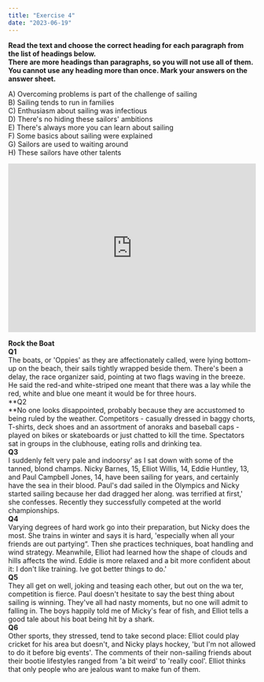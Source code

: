 ```yaml
---
title: "Exercise 4"
date: "2023-06-19"
---
```


**Read the text and choose the correct heading for each paragraph from the list of headings below.  
There are more headings than paragraphs, so you will not use all of them. You cannot use any heading more than once. Mark your answers on the answer sheet.**

A) Overcoming problems is part of the challenge of sailing  
B) Sailing tends to run in families  
C) Enthusiasm about sailing was infectious  
D) There's no hiding these sailors' ambitions  
E) There's always more you can learn about sailing  
F) Some basics about sailing were explained  
G) Sailors are used to waiting around  
H) These sailors have other talents

<iframe src="https://xirurgabdukarim.uz/wp-admin/admin-ajax.php?action=h5p_embed&amp;id=12" width="100%" height="343" frameborder="0" allowfullscreen="allowfullscreen" title="Part 3 | Exercise 4"></iframe>

<script src="https://xirurgabdukarim.uz/wp-content/plugins/h5p/h5p-php-library/js/h5p-resizer.js" charset="UTF-8"></script>

**Rock the Boat**  
**Q1**  
The boats, or 'Oppies' as they are affectionately called, were lying bottom-up on the beach, their sails tightly wrapped beside them. There's been a delay, the race organizer said, pointing at two flags waving in the breeze. He said the red-and white-striped one meant that there was a lay while the red, white and blue one meant it would be for three hours.  
**Q2  
**No one looks disappointed, probably because they are accustomed to being ruled by the weather. Competitors - casually dressed in baggy chorts, T-shirts, deck shoes and an assortment of anoraks and baseball caps -played on bikes or skateboards or just chatted to kill the time. Spectators sat in groups in the clubhouse, eating rolls and drinking tea.  
**Q3**  
I suddenly felt very pale and indoorsy' as I sat down with some of the tanned, blond champs. Nicky Barnes, 15, Elliot Willis, 14, Eddie Huntley, 13, and Paul Campbell Jones, 14, have been sailing for years, and certainly have the sea in their blood. Paul's dad sailed in the Olympics and Nicky started sailing because her dad dragged her along. was terrified at first,' she confesses. Recently they successfully competed at the world  
championships.  
**Q4**  
Varying degrees of hard work go into their preparation, but Nicky does the most. She trains in winter and says it is hard, 'especially when all your friends are out partying“. Then she practices techniques, boat handling and wind strategy. Meanwhile, Elliot had learned how the shape of clouds and hills affects the wind. Eddie is more relaxed and a bit more confident about it: I don't like training. lve got better things to do.'  
**Q5**  
They all get on well, joking and teasing each other, but out on the wa ter, competition is fierce. Paul doesn't hesitate to say the best thing about sailing is winning. They've all had nasty moments, but no one will admit to falling in. The boys happily told me of Micky's fear of fish, and Elliot tells a good tale about his boat being hit by a shark.  
**Q6**  
Other sports, they stressed, tend to take second place: Elliot could play cricket for his area but doesn't, and Nicky plays hockey, 'but l'm not allowed to do it before big events'. The comments of their non-sailing friends about their bootie lifestyles ranged from 'a bit weird' to 'really cool'. Elliot thinks that only people who are jealous want to make fun of them.
